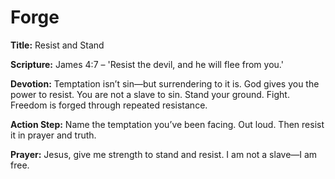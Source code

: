 # Forge

**Title:** Resist and Stand

**Scripture:** James 4:7 – 'Resist the devil, and he will flee from you.'

**Devotion:**
Temptation isn’t sin—but surrendering to it is. God gives you the power to resist. You are not a slave to sin. Stand your ground. Fight. Freedom is forged through repeated resistance.

**Action Step:** Name the temptation you’ve been facing. Out loud. Then resist it in prayer and truth.

**Prayer:**
Jesus, give me strength to stand and resist. I am not a slave—I am free.